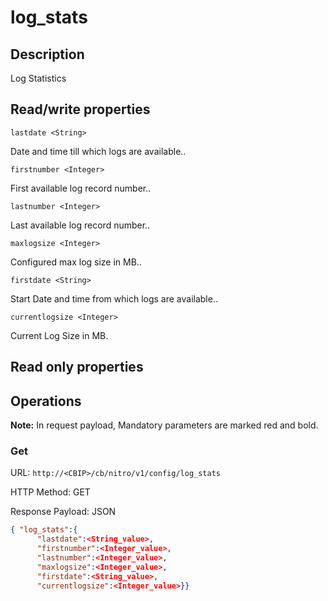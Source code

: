 # log_stats

## Description

Log Statistics

## Read/write properties

`lastdate <String>`

Date and time till which logs are available..

`firstnumber <Integer>`

First available log record number..

`lastnumber <Integer>`

Last available log record number..

`maxlogsize <Integer>`

Configured max log size in MB..

`firstdate <String>`

Start Date and time from which logs are available..

`currentlogsize <Integer>`

Current Log Size in MB.

## Read only properties

## Operations

**Note:** In request payload, Mandatory parameters are marked red and bold.

### Get

URL: `http://<CBIP>/cb/nitro/v1/config/log_stats`

HTTP Method: GET

Response Payload: JSON

```json
{ "log_stats":{
      "lastdate":<String_value>,
      "firstnumber":<Integer_value>,
      "lastnumber":<Integer_value>,
      "maxlogsize":<Integer_value>,
      "firstdate":<String_value>,
      "currentlogsize":<Integer_value>}}
```